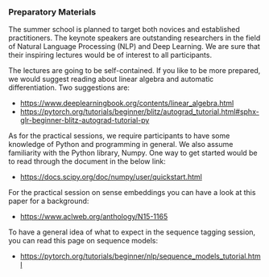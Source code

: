 
### Preparatory Materials

The summer school is planned to target both novices and established practitioners. The keynote speakers are outstanding researchers in the field of Natural Language Processing (NLP) and Deep Learning. We are sure that their inspiring lectures would be of interest to all participants.

The lectures are going to be self-contained. If you like to be more prepared, we would suggest reading about linear algebra and automatic differentiation. Two suggestions are:

* https://www.deeplearningbook.org/contents/linear_algebra.html
* https://pytorch.org/tutorials/beginner/blitz/autograd_tutorial.html#sphx-glr-beginner-blitz-autograd-tutorial-py

As for the practical sessions, we require participants to have some knowledge of Python and programming in general. We also assume familiarity with the Python library, Numpy. One way to get started would be to read through the document in the below link:

* https://docs.scipy.org/doc/numpy/user/quickstart.html

For the practical session on sense embeddings you can have a look at this paper for a background:
* https://www.aclweb.org/anthology/N15-1165

To have a general idea of what to expect in the sequence tagging session, you can read this page on sequence models:

* https://pytorch.org/tutorials/beginner/nlp/sequence_models_tutorial.html


